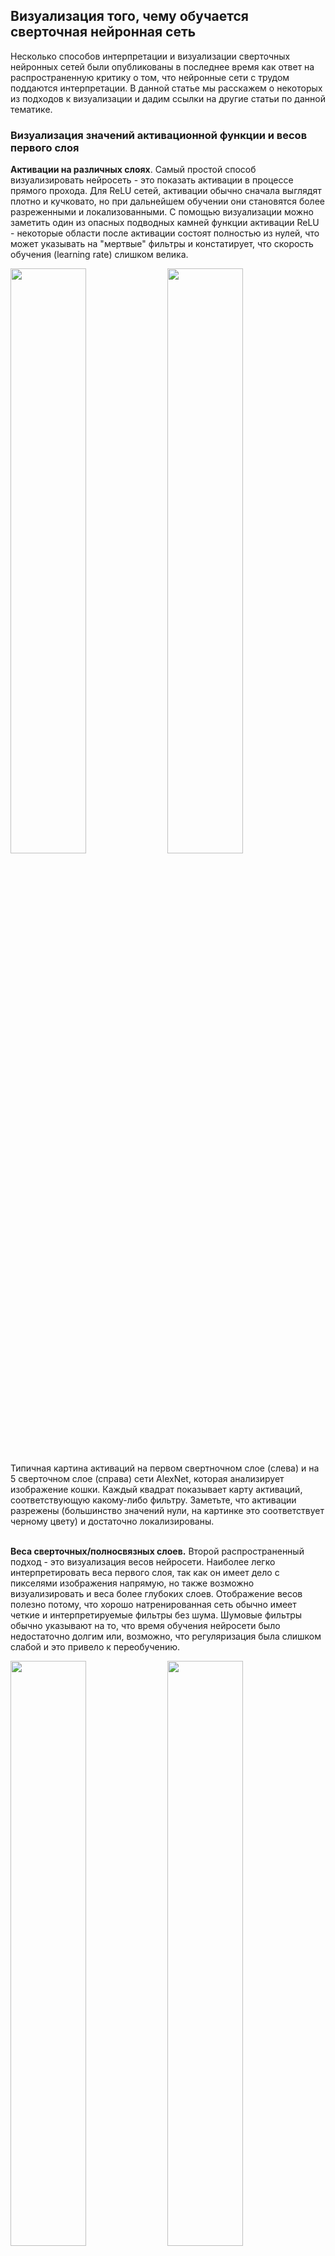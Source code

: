 <a name='vis'></a>

## Визуализация того, чему обучается сверточная нейронная сеть

Несколько способов интерпретации и визуализации сверточных нейронных сетей были опубликованы в последнее время как ответ на распространенную критику о том, что нейронные сети с трудом поддаются интерпретации. В данной статье мы расскажем о некоторых из подходов к визуализации и дадим ссылки на другие статьи по данной тематике.

### Визуализация значений активационной функции и весов первого слоя

**Активации на различных слоях**. Самый простой способ визуализировать нейросеть - это показать активации в процессе прямого прохода. Для ReLU сетей, активации обычно сначала выглядят плотно и кучковато, но при дальнейшем обучении они становятся более разреженными и локализованными. С помощью визуализации можно заметить один из опасных подводных камней функции активации ReLU - некоторые области после активации состоят полностью из нулей, что может указывать на "мертвые" фильтры и констатирует, что скорость обучения (learning rate) слишком велика.

<div class="fig figcenter fighighlight">
  <img src="/assets/cnnvis/act1.jpeg" width="49%">
  <img src="/assets/cnnvis/act2.jpeg" width="49%">
  <div class="figcaption">
    Типичная картина активаций на первом свертночном слое (слева) и на 5 сверточном слое (справа) сети AlexNet, которая анализирует изображение кошки. Каждый квадрат показывает карту активаций, соответствующую какому-либо фильтру. Заметьте, что активации разрежены (большинство значений нули, на картинке это соответствует черному цвету) и достаточно локализированы.
  </div>
</div> <br>


**Веса сверточных/полносвязных слоев.** Второй распространенный подход - это визуализация весов нейросети. Наиболее легко интерпретировать веса первого слоя, так как он имеет дело с пикселями изображения напрямую, но также возможно визуализировать и веса более глубоких слоев. Отображение весов полезно потому, что хорошо натренированная сеть обычно имеет четкие и интерпретируемые фильтры без шума. Шумовые фильтры обычно указывают на то, что время обучения нейросети было недостаточно долгим или, возможно, что регуляризация была слишком слабой и это привело к переобучению.

<div class="fig figcenter fighighlight">
  <img src="/assets/cnnvis/filt1.jpeg" width="49%">
  <img src="/assets/cnnvis/filt2.jpeg" width="49%">
  <div class="figcaption">
    Типичное изображение фильтров первого сверточного слоя (слева) и второго сверточного слоя (справа) в полностью обученной сети AlexNet. Заметьте, что веса первого уровня выглядят четко и гладко, указывая на то, что обучение нейронной сети сошлось к довольно оптимальному решению. Цветные и черно-белые признаки кластеризованы, потому что AlexNet содержить два отдельных потока обработки изображения и очевидное следствие данной архитектуры, что один поток учится выделять частовстречаемые черно-белые признаки, а второй поток выучивает редковстречающиеся цветные признаки. Веса второго сверточного слоя не совсем интерпретируемы, но очевидно, что изображения являются четкими и гладкими, без шума.
  </div>
</div> <br>


### Поиск изображений, которые максимально активируют разные нейроны

Другим подходом к визуализации сверточной нейросети является поиск характерных изображений в большом корпусе. Для этого все изображения из набор прогоняются через нейронную сеть и отслеживаются картинки, которые максимально активируют тот или иной нейрон. Затем можно отобразить соответствующие изображения и понять, за какой шаблон отвечает данный нейрон. Пример такой визуализации можно найти в [Rich feature hierarchies for accurate object detection and semantic segmentation](http://arxiv.org/abs/1311.2524) за авторством Ross Girshick et al.:

<div class="fig figcenter fighighlight">
  <img src="/assets/cnnvis/pool5max.jpeg" width="100%">
  <div class="figcaption">
    Изображения, которые имеют наибольшие значения функции активации для некоторых нейронов в 5 сверточном слое (после пуллинга) в AlexNet. Белым указаны конкретные значения функции активации. (Кстати, заметьте, что нейроны в пуллинге 5 сверточного слоя несут сигнал с довольной большой части исходного изображения!). Также можно заметить, что некоторые нейроны отвечают за торсовую часть тела, текст или специлазированные шаблоны. 
  </div>
</div> <br>


Одной из проблем данного подхода является то, что сами ReLU нейроны не несут в себе определенного семантического значения. Напротив, лучше думать о нескольких ReLU нейронах как о базисных векторах в некотором пространстве, которое содержит кусочки изображения. Другими словами, данная визуализация показывает кусочки, которые находятся на границе некоторого многообразия представлений, в то время как координатные оси отвечают за веса, соответствующие конкретным фильтрам. Такой же вывод можно сделать из факта, что нейроны в сверточной нейросети линейно преобразуют входное пространство, поэтому любое вращение данного пространства не меняет ничего. Данный аспект был детально изучен в [Intriguing properties of neural networks](http://arxiv.org/abs/1312.6199) за автороством Szegedy et al., где авторы сделали похожую визуализацию в пространстве представлений. 

### Визуализация дескрипторов картинок с помощью t-SNE

Сверточные нейронные сети могут быть интерпретированы как пошаговая трансформация исходного изображения в векторное представление, в котором далее классы могут быть разделены линейным классификатором. Мы можем понять общую идею устройства данного пространства путем вложения его в двумерное, где итоговые двумерные представления изображений имеют примерно похожие попарные расстояния, что и в исходном пространстве. Существует много методов понижения размерности, реализующих идею сохранения попарных расстояний и наиболее популярным является [t-SNE](http://lvdmaaten.github.io/tsne/), результаты которого очень хорошо подходят для визуализации

Чтобы снизить размерность, мы берем набор изображений и используем сверточную сеть для извлечения векторных представлений (например в AlexNet это 4096-мерный вектор со слоя, прямо перед линейным классификатором, и, что наиболее важно, после применения активационной функции ReLU). Затем мы можем применить t-SNE и получить двумерный вектор для каждого изображения. И затем отобразим изображения на координатной плоскости: 

<div class="fig figcenter fighighlight">
  <img src="/assets/cnnvis/tsne.jpeg" width="100%">
  <div class="figcaption">
    t-SNE представление набора изображений, основанное на их CNN-дескрипторах. Картинки, расположенные рядом, также близки в исходном пространстве 4096-мерных дескрипторов, что означает что сверточная сеть считает их похожими. Заметьте, что близость в пространстве чаще означает совпадающий класс или похожесть по смыслу, чем основанную на похожести пикселей или цветовой палитры. Подробнее о принципе работы данной визуализации можно почитать в <a href="http://cs.stanford.edu/people/karpathy/cnnembed/">t-SNE visualization of CNN codes</a>.
  </div>
</div> <br>

### Закрашивание определенных частей изображения

Предположим, что сверточная сеть классифицирует изображение собаки. Но как мы можем быть уверены, что модель действительно распознает на картинке собаку, а не извлекает данную информацию из контекста и заднего фона? Одним способом определить, из какой части изображения нейросеть извлекает сигнал является построение графика вероятности, что на картинке изображена собака, в зависимости от позиции закрашиваемого кусочка. Мы просто можем пройтись окном по изображению, обнулять все пиксели, попавшие в окно и затем анализировать вероятность правильного решения. Это может быть изображено как двумерная тепловая карта. Данный подход был использовать в статье Matthew Zeiler [Visualizing and Understanding Convolutional Networks](http://arxiv.org/abs/1311.2901):

<div class="fig figcenter fighighlight">
  <img src="/assets/cnnvis/occlude.jpeg" width="100%">
  <div class="figcaption">
    Сверху изображены три входных картинки. Закрашиваемый кусочек показан серым цветом. В процессе перемещения закрашивающего окна по изображению, мы записывали вероятность правильного класса и затем отобразили это на тепловой карте (расположено под каждым изображением). Например, мы видим, что на самом левом изображении вероятность того, что на картинке изображен шпиц падает, когда закрашивающее окно накрывает морду собаки. Это дает нам некоторую степень уверенности в том, что морда собаки несет основной сигнал для точной классификации. Напротив, закрашивание других частей изображения не оказывает большого влияния на выход модели. 
  </div>
</div> <br>

### Визуализация градиентов

**Data Gradient**.

[Deep Inside Convolutional Networks: Visualising Image Classification Models and Saliency Maps](http://arxiv.org/abs/1312.6034)

**DeconvNet**.

[Visualizing and Understanding Convolutional Networks](http://arxiv.org/abs/1311.2901)

**Guided Backpropagation**.

[Striving for Simplicity: The All Convolutional Net](http://arxiv.org/abs/1412.6806)

### Восстановление исходных изображений из дескрипторов

[Understanding Deep Image Representations by Inverting Them](http://arxiv.org/abs/1412.0035)

### Сохраняют ли нейросети пространственную информацию?

[Do ConvNets Learn Correspondence?](http://papers.nips.cc/paper/5420-do-convnets-learn-correspondence.pdf) (короче: да)

### Построение графика качества, как функции атрибутов изображения

[ImageNet Large Scale Visual Recognition Challenge](http://arxiv.org/abs/1409.0575)

## Обман свертночных сетей

[Explaining and Harnessing Adversarial Examples](http://arxiv.org/abs/1412.6572)

## Сравнение свертночных сетей и людей-ассессоров

[What I learned from competing against a ConvNet on ImageNet](http://karpathy.github.io/2014/09/02/what-i-learned-from-competing-against-a-convnet-on-imagenet/)
